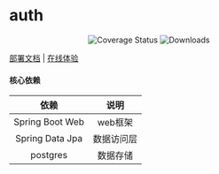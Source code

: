 # auth

<p align="center">
 <img src="https://img.shields.io/badge/Spring%20Cloud-2023.0.0-green.svg" alt="Coverage Status">
 <img src="https://img.shields.io/badge/Spring%20Boot-3.2.0-green.svg" alt="Downloads">
</p>

<a href="#" target="_blank">部署文档</a> | <a target="_blank" href="https://console.leafage.top"> 在线体验</a>

#### 核心依赖

|             依赖             |            说明            |
|:---------------------------:|:-------------------------:|
|       Spring Boot Web       |           web框架          |
|       Spring Data Jpa       |          数据访问层         |
|          postgres           |           数据存储          |
